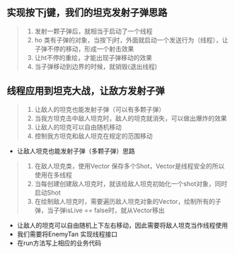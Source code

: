 ## 实现按下j键，我们的坦克发射子弹思路
 > 1. 发射一颗子弹后，就相当于启动了一个线程
 > 2. ho 类有子弹的对象，当按下j时，外面就启动一个发送行为（线程），让子弹不停的移动，形成一个射击效果
 > 3. 让ht不停的重绘，才能出现子弹移动的效果
 > 4. 当子弹移动到边界的时候，就销毁(退出线程)

## 线程应用到坦克大战，让敌方发射子弹
> 1. 让敌人的坦克也能发射子弹（可以有多颗子弹）
> 2. 当我方坦克击中敌人坦克时，敌人的坦克就消失，可以做出爆炸的效果
> 3. 让敌人的坦克可以自由随机移动
> 4. 控制我方坦克和敌人坦克在规定的范围移动
* 让敌人坦克也能发射子弹（多颗子弹）思路
 >1. 在敌人坦克类，使用Vector 保存多个Shot，Vector是线程安全的所以使用在多线程 
 >2. 当每创建创建敌人坦克时，就该给敌人坦克初始化一个shot对象，同时启动Shot
 >3. 在绘制敌人坦克时，需要遍历敌人坦克对象的Vector，绘制所有的子弹，当子弹isLive == false时，就从Vector移出
* 让敌人的坦克可以自由随机上下左右移动，因此需要将敌人坦克当作线程使用
* 我们需要将EnemyTan 实现线程接口
* 在run方法写上相应的业务代码